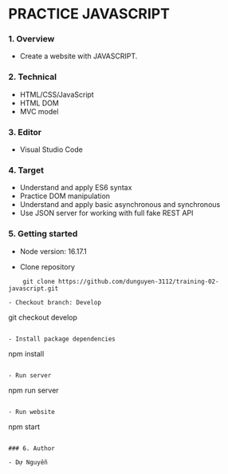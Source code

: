 # PRACTICE JAVASCRIPT

### 1. Overview

- Create a website with JAVASCRIPT.

### 2. Technical

- HTML/CSS/JavaScript
- HTML DOM
- MVC model

### 3. Editor

- Visual Studio Code

### 4. Target

- Understand and apply ES6 syntax
- Practice DOM manipulation
- Understand and apply basic asynchronous and synchronous
- Use JSON server for working with full fake REST API

### 5. Getting started

- Node version: 16.17.1

- Clone repository

```
    git clone https://github.com/dunguyen-3112/training-02-javascript.git

- Checkout branch: Develop

```
git checkout develop
```

- Install package dependencies

```
npm install
```

- Run server

```
npm run server
```

- Run website

```
npm start
```

### 6. Author

- Dự Nguyễn

